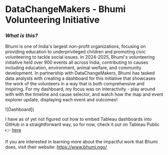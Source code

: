# DataChangeMakers - Bhumi Volunteering Initiative

### *What is this?*
Bhumi is one of India's largest non-profit organizations, focusing on providing education to underprivileged children and promoting civic volunteering to tackle social issues. In 2024-2025, Bhumi's volunteering initiative held over 900 events all across India, contributing to causes including education, environment, animal welfare, and community development. In partnership with DataChangeMakers, Bhumi has tasked data analysts with creating a dashboard for this initiative that showcases the work of the volunteers in a way that is both comprehensive and inspiring. For my dashboard, my focus was on interactivity - play around with with the timeline and cause selector, and watch how the map and event explorer update, displaying each event and outcomes!

![Dashboard](

I have as of yet not figured out how to embed Tableau dashboards into GitHub in a straightforward way, so for now, check it out on Tableau Public 👉 [here](https://public.tableau.com/app/profile/tom.ragus/viz/BhumiVolunteeringInitiative/BhumiDashboard#1)

If you are interested in learning more about the impactful work that Bhumi does, visit their website: https://www.bhumi.ngo/
